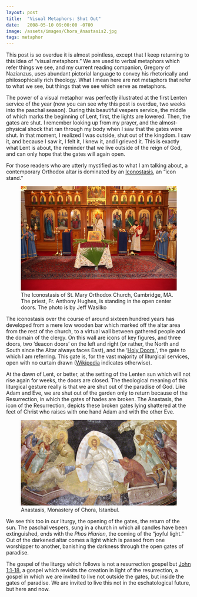 ```yaml
---
layout: post
title:  "Visual Metaphors: Shut Out"
date:   2008-05-10 09:00:00 -0700
image: /assets/images/Chora_Anastasis2.jpg
tags: metaphor
---
```

<p>This post is so overdue it is almost pointless, except that I keep returning to this idea of “visual metaphors.”  We are used to verbal metaphors which refer things we see, and my current reading companion, Gregory of Nazianzus, uses abundant pictorial language to convey his rhetorically and philosophically rich theology.  What I mean here are not metaphors that refer to what we see, but things that we see which serve as metaphors.</p>
<p>The power of a visual metaphor was perfectly illustrated at the first Lenten service of the year (now you can see why this post is overdue, two weeks into the paschal season).  During this beautiful vespers service, the middle of which marks the beginning of Lent, first, the lights are lowered.  Then, the gates are shut.  I remember looking up from my prayer, and the almost-physical shock that ran through my body when I saw that the gates were shut.  In that moment, I realized I was outside, shut out of the kingdom.  I saw it, and because I saw it, I felt it, I knew it, and I grieved it.  This is exactly what Lent is about, the reminder that we live outside of the reign of God, and can only hope that the gates will again open.</p>
<p>For those readers who are utterly mystified as to what I am talking about, a contemporary Orthodox altar is dominated by an <a href="http://orthodoxwiki.org/Iconostasis" target="_blank">Iconostasis</a>, an “icon stand.&quot; <figure class="image"><a href="https://www.stmaryorthodoxchurch.org/multimedia/photos?setID=72157632259562807&title=2008%20Palm%20Sunday&parent=2008&parent_id=59409992-72157632262400639"><img src="/assets/images/iconostasis-palmsunday-2008-stmarycambridge-jeffwasilko.jpeg" alt="Iconostasis, St. Mary Orthodox Church, Wasilko" class="left"/></a>
<div class="caption">
<span>The Iconostasis of St. Mary Orthodox Church, Cambridge, MA. The priest, Fr. Anthony Hughes, is standing in the open center doors.  The photo is by Jeff Wasilko</span>
</div>
</figure>
The iconostasis over the course of around sixteen hundred years has developed from a mere low wooden bar which marked off the altar area from the rest of the church, to a virtual wall between gathered people and the domain of the clergy.  On this wall are icons of key figures, and three doors, two ‘deacon doors’ on the left and right (or rather, the North and South since the Altar always faces East), and the ‘<a href="http://orthodoxwiki.org/Holy_Doors" target="_blank">Holy Doors,</a>', the gate to which I am referring.  This gate is, for the vast majority of liturgical services, open with no curtain drawn (<a href="http://en.wikipedia.org/wiki/Iconostasis" target="_blank">Wikipedia</a> indicates otherwise).
</p>
<p>
At the dawn of Lent, or better, at the setting of the Lenten sun which will not rise again for weeks, the doors are closed.  The theological meaning of this liturgical gesture really is that we are shut out of the paradise of God.  Like Adam and Eve, we are shut out of the garden only to return because of the Resurrection, in which the gates of hades are broken.  The Anastasis, the icon of the Resurrection, depicts these broken gates lying shattered at the feet of Christ who raises with one hand Adam and with the other Eve.  
</p>
<figure class="image"><img class="left" src="/assets/images/Chora_Anastasis2.jpg" alt="Anastasis, Parekklesion of Chora Monastery" title="Anastasis, Monastery of Chora, Istanbul" />
<div class="caption">
<span>Anastasis, Monastery of Chora, Istanbul.</span>
</div>
</figure>
<p>We see this too in our liturgy, the opening of the gates, the return of the sun.  The paschal vespers, sung in a church in which all candles have been extinguished, ends with the <em>Phos Hiarion</em>, the coming of the “joyful light.”  Out of the darkened altar comes a light which is passed from one worshipper to another, banishing the darkness through the open gates of paradise.</p>
<p>The gospel of the liturgy which follows is not a resurrection gospel but <a href="http://bible.oremus.org/?ql=77401510" target="_blank">John 1:1-18</a>, a gospel which revisits the creation in light of the resurrection, a gospel in which we are invited to live not outside the gates, but inside the gates of paradise.  We are invited to live this not in the eschatological future, but here and now.</p>
